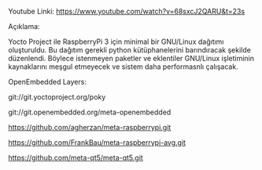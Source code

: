 Youtube Linki: https://www.youtube.com/watch?v=68sxcJ2QARU&t=23s



Açıklama:

Yocto Project ile RaspberryPi 3 için minimal bir GNU/Linux dağıtımı oluşturuldu. Bu dağıtım gerekli python kütüphanelerini barındıracak şekilde düzenlendi. Böylece istenmeyen paketler ve eklentiler GNU/Linux işletiminin kaynaklarını meşgul etmeyecek ve sistem daha performasnlı çalışacak. 




OpenEmbedded Layers:

git://git.yoctoproject.org/poky

git://git.openembedded.org/meta-openembedded

https://github.com/agherzan/meta-raspberrypi.git

https://github.com/FrankBau/meta-raspberrypi-avg.git

https://github.com/meta-qt5/meta-qt5.git

